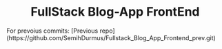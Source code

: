 <h1 align="center"> FullStack Blog-App FrontEnd </h1>
For prevoius commits: [Previous repo](https://github.com/SemihDurmus/Fullstack_Blog_App_Frontend_prev.git)
